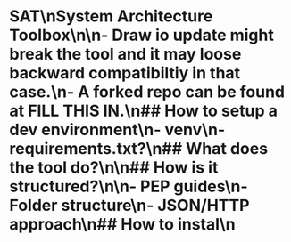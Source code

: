 # SAT\nSystem Architecture Toolbox\n\n- Draw io update might break the tool and it may loose backward compatibiltiy in that case.\n- A forked repo can be found at FILL THIS IN.\n## How to setup a dev environment\n- venv\n- requirements.txt?\n## What does the tool do?\n\n## How is it structured?\n\n- PEP guides\n- Folder structure\n- JSON/HTTP approach\n## How to instal\n
